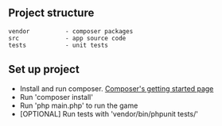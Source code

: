 Project structure
-------------

```
vendor          - composer packages
src             - app source code
tests           - unit tests
```

Set up project
-------------

* Install and run composer. [Composer's getting started page](https://getcomposer.org/doc/00-intro.md)
* Run 'composer install'
* Run 'php main.php' to run the game
* [OPTIONAL] Run tests with 'vendor/bin/phpunit tests/'